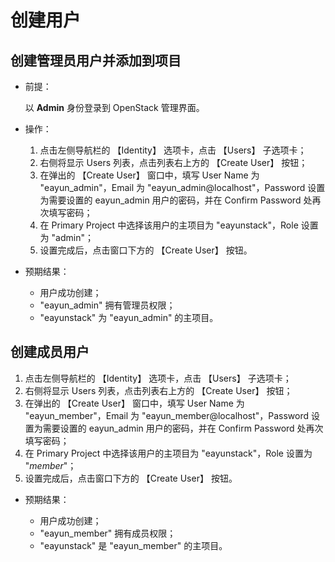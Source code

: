 # 创建用户

## 创建管理员用户并添加到项目

* 前提：

  以 **Admin** 身份登录到 OpenStack 管理界面。

* 操作：

  1. 点击左侧导航栏的 【Identity】 选项卡，点击 【Users】 子选项卡；
  1. 右侧将显示 Users 列表，点击列表右上方的 【Create User】 按钮；
  1. 在弹出的 【Create User】 窗口中，填写 User Name 为 "eayun_admin"，Email 为 "eayun_admin@localhost"，Password 设置为需要设置的 eayun_admin 用户的密码，并在 Confirm Password 处再次填写密码；
  1. 在 Primary Project 中选择该用户的主项目为 "eayunstack"，Role 设置为 "admin"；
  1. 设置完成后，点击窗口下方的 【Create User】 按钮。

* 预期结果：

  * 用户成功创建；
  * "eayun_admin" 拥有管理员权限；
  * "eayunstack" 为 "eayun_admin" 的主项目。

## 创建成员用户

  1. 点击左侧导航栏的 【Identity】 选项卡，点击 【Users】 子选项卡；
  1. 右侧将显示 Users 列表，点击列表右上方的 【Create User】 按钮；
  1. 在弹出的 【Create User】 窗口中，填写 User Name 为 "eayun_member"，Email 为 "eayun_member@localhost"，Password 设置为需要设置的 eayun_admin 用户的密码，并在 Confirm Password 处再次填写密码；
  1. 在 Primary Project 中选择该用户的主项目为 "eayunstack"，Role 设置为 "_member_"；
  1. 设置完成后，点击窗口下方的 【Create User】 按钮。

* 预期结果：

  * 用户成功创建；
  * "eayun_member" 拥有成员权限；
  * "eayunstack" 是 "eayun_member" 的主项目。

